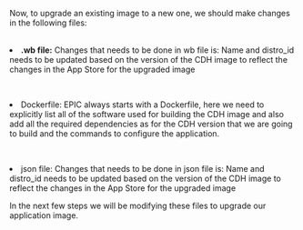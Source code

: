 Now, to upgrade an existing image to a new one, we should make changes in the following files:
<br>
<br><b><li>.wb file:</b> Changes that needs to be done in wb file is: Name and distro_id needs to be updated based on the version of the CDH image to reflect the changes in the App Store for the upgraded image

<br><li>Dockerfile:</b> EPIC always starts with a Dockerfile, here we need to explicitly list all of the software used for building the CDH image and also add all the required dependencies as for the CDH  version that we are going to build and the commands to configure the application.

<br><li>json file:</b> Changes that needs to be done in json file is: Name and distro_id needs to be updated based on the version of the CDH image to reflect the changes in the App Store for the upgraded image

In the next few steps we will be modifying these files to upgrade our application image.


